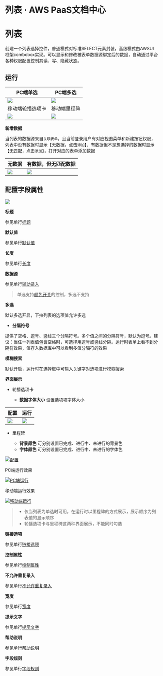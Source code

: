 # 列表 · AWS PaaS文档中心

# 列表

创建一个列表选择控件，普通模式对标准SELECT元素封装，高级模式由AWSUI框架combobox实现。可以显示和修改被表单数据源绑定后的数据，自动通过平台各种权限配置控制其读、写、隐藏状态。

## 运行

PC端单选 | PC端多选  
---|---  
[![](https://docs.awspaas.com/user-manual/aws-pass-console-user-manual-form-vue-64ga/zj/textS_pc1.png)](<textS_pc1.png>) | [![](https://docs.awspaas.com/user-manual/aws-pass-console-user-manual-form-vue-64ga/zj/textS_pc2.png)](<textS_pc2.png>)  
移动端轮播选项卡 | 移动端里程碑  
[![](https://docs.awspaas.com/user-manual/aws-pass-console-user-manual-form-vue-64ga/zj/textS2.1.png)](<textS2.1.png>) | [![](https://docs.awspaas.com/user-manual/aws-pass-console-user-manual-form-vue-64ga/zj/textS3.1.png)](<textS3.1.png>)  
  
**新增数据**

当列表的数据源来自`关联表单`，且当前登录用户有对应视图菜单和新建按钮权限，列表中没有数据时显示【无数据，点击`添加`】、有数据但不是想选择的数据时显示【无匹配，点击`添加`】，打开对应的表单添加数据

无数据 | 有数据，但无匹配数据  
---|---  
[![](https://docs.awspaas.com/user-manual/aws-pass-console-user-manual-form-vue-64ga/zj/textS3.gif)](<textS3.gif>) | [![](https://docs.awspaas.com/user-manual/aws-pass-console-user-manual-form-vue-64ga/zj/textS31.1.png)](<textS31.1.png>)  
  
## 配置字段属性

[![](https://docs.awspaas.com/user-manual/aws-pass-console-user-manual-form-vue-64ga/zj/textS1.png)](<textS1.png>)

**标题**

参见单行[标题](<text.html#title>)

**默认值**

参见单行[默认值](<text.html#mrz>)

**长度**

参见单行[长度](<text.html#length>)

**数据源**

参见单行[辅助录入](<text.html#source>)

> 单选支持[颜色开关](<radiogroups.html#color>)的控制，多选不支持

**多选**

默认多选开启，下拉列表的选项值允许多选

  * **分隔符号**

提供了空格、逗号、竖线三个分隔符号。多个值之间的分隔符号，默认为逗号。建议：当任一列表值包含空格时，可选择用逗号或竖线分隔。运行时表单上看不到分隔符效果，值存入数据库中可以看到多值分隔符的效果

**模糊搜索**

默认开启，运行时在选择框中可输入关键字对选项进行模糊搜索

**界面展示**

  * 轮播选项卡

    * **数据字体大小** 设置选项项字体大小

配置 | 运行  
---|---  
[![](https://docs.awspaas.com/user-manual/aws-pass-console-user-manual-form-vue-64ga/zj/textS2.png)](<textS2.png>) | [![](https://docs.awspaas.com/user-manual/aws-pass-console-user-manual-form-vue-64ga/zj/textS2.1.png)](<textS2.1.png>)  

  * 里程碑

    * **背景颜色** 可分别设置已完成、进行中、未进行的背景色
    * **字体颜色** 可分别设置已完成、进行中、未进行的字体色

[![配置](https://helpcdn.awspaas.com/picture/picture/202308/8efbfe67cec042dbbd48b9b3cbbe717a.png)](<https://helpcdn.awspaas.com/picture/picture/202308/8efbfe67cec042dbbd48b9b3cbbe717a.png>)

PC端运行效果

[![PC端运行](https://helpcdn.awspaas.com/picture/picture/202308/e888415021bb4964a7a23c9d83a7480f.png)](<https://helpcdn.awspaas.com/picture/picture/202308/e888415021bb4964a7a23c9d83a7480f.png>)

移动端运行效果

[![移动端运行](https://helpcdn.awspaas.com/picture/picture/202307/59279770bdb54009aa287a55fe1088b6.png)](<https://helpcdn.awspaas.com/picture/picture/202307/59279770bdb54009aa287a55fe1088b6.png>)

>   * 仅当列表为单选时可用，在运行时以里程碑的方式展示，展示顺序为列表值的显示顺序
>   * 轮播选项卡与里程碑这两种界面展示，不能同时勾选
> 

**链接选项**

参见单行[链接选项](<text.html#link>)

**控制属性**

参见单行[控制属性](<text.html#control>)

**不允许重复录入**

参见单行[不允许重复录入](<text.html#nocopy>)

**宽度**

参见单行[宽度](<text.html#wigth>)

**提示文字**

参见单行[提示文字](<text.html#tip>)

**帮助说明**

参见单行[帮助说明](<text.html#help>)

**字段规则**

参见单行[字段规则](<text.html#zdgz>)